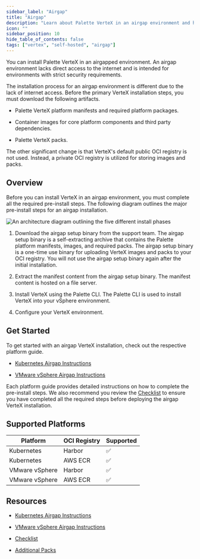 ```yaml
---
sidebar_label: "Airgap"
title: "Airgap"
description: "Learn about Palette VerteX in an airgap environment and how to install Palette in an airgap environment."
icon: ""
sidebar_position: 10
hide_table_of_contents: false
tags: ["vertex", "self-hosted", "airgap"]
---
```



You can install Palette VerteX in an airgapped environment. An airgap environment lacks direct access to the internet and is intended for environments with strict security requirements.

The installation process for an airgap environment is different due to the lack of internet access. Before the primary VerteX installation steps, you must download the following artifacts.

* Palette VerteX platform manifests and required platform packages.


* Container images for core platform components and third party dependencies.


* Palette VerteX packs.


The other significant change is that VerteX's default public OCI registry is not used. Instead, a private OCI registry is utilized for storing images and packs.



## Overview
Before you can install VerteX in an airgap environment, you must complete all the required pre-install steps. 
The following diagram outlines the major pre-install steps for an airgap installation.


![An architecture diagram outlining the five different install phases](/enterprise-version_air-gap-repo_overview-order-diagram.png)

1. Download the airgap setup binary from the support team. The airgap setup binary is a self-extracting archive that contains the Palette platform manifests, images, and required packs. The airgap setup binary is a one-time use binary for uploading VerteX images and packs to your OCI registry. You will not use the airgap setup binary again after the initial installation.

2. Extract the manifest content from the airgap setup binary. The manifest content is hosted on a file server.

3. Install VerteX using the Palette CLI. The Palette CLI is used to install VerteX into your vSphere environment. 

4. Configure your VerteX environment.


## Get Started

To get started with an airgap VerteX installation, check out the respective platform guide. 

- [Kubernetes Airgap Instructions](kubernetes-airgap-instructions.md)

- [VMware vSphere Airgap Instructions](vmware-vsphere-airgap-instructions.md)


Each platform guide provides detailed instructions on how to complete the pre-install steps. We also recommend you review the [Checklist](checklist.md) to ensure you have completed all the required steps before deploying the airgap VerteX installation.


## Supported Platforms


| **Platform** | **OCI Registry**  | **Supported**|
| ------------- | ------------ | -----| 
| Kubernetes | Harbor | ✅ |
| Kubernetes | AWS ECR | ✅ |
| VMware vSphere | Harbor | ✅ |
| VMware vSphere | AWS ECR | ✅ |


## Resources

- [Kubernetes Airgap Instructions](kubernetes-airgap-instructions.md)

- [VMware vSphere Airgap Instructions](vmware-vsphere-airgap-instructions.md)

- [Checklist](checklist.md)

- [Additional Packs](supplemental-packs.md)